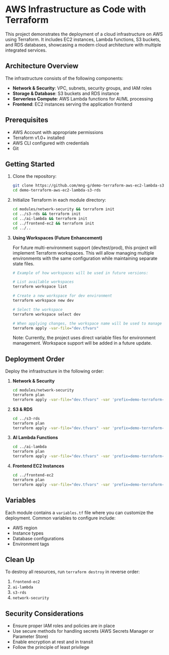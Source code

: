 # AWS Infrastructure as Code with Terraform

This project demonstrates the deployment of a cloud infrastructure on AWS using Terraform. It includes EC2 instances, Lambda functions, S3 buckets, and RDS databases, showcasing a modern cloud architecture with multiple integrated services.

## Architecture Overview

The infrastructure consists of the following components:
- **Network & Security**: VPC, subnets, security groups, and IAM roles
- **Storage & Database**: S3 buckets and RDS instance
- **Serverless Compute**: AWS Lambda functions for AI/ML processing
- **Frontend**: EC2 instances serving the application frontend

## Prerequisites

- AWS Account with appropriate permissions
- Terraform v1.0+ installed
- AWS CLI configured with credentials
- Git

## Getting Started

1. Clone the repository:
   ```bash
   git clone https://github.com/mng-g/demo-terraform-aws-ec2-lambda-s3-rds.git
   cd demo-terraform-aws-ec2-lambda-s3-rds
   ```

2. Initialize Terraform in each module directory:
   ```bash
   cd modules/network-security && terraform init
   cd ../s3-rds && terraform init
   cd ../ai-lambda && terraform init
   cd ../frontend-ec2 && terraform init
   cd ../..
   ```

3. **Using Workspaces (Future Enhancement)**
   
   For future multi-environment support (dev/test/prod), this project will implement Terraform workspaces. This will allow managing multiple environments with the same configuration while maintaining separate state files.

   ```bash
   # Example of how workspaces will be used in future versions:
   
   # List available workspaces
   terraform workspace list
   
   # Create a new workspace for dev environment
   terraform workspace new dev
   
   # Select the workspace
   terraform workspace select dev
   
   # When applying changes, the workspace name will be used to manage environment-specific resources
   terraform apply -var-file="dev.tfvars"
   ```
   
   Note: Currently, the project uses direct variable files for environment management. Workspace support will be added in a future update.

## Deployment Order

Deploy the infrastructure in the following order:

1. **Network & Security**
   ```bash
   cd modules/network-security
   terraform plan
   terraform apply -var-file="dev.tfvars" -var 'prefix=demo-terraform-aws-ec2-lambda-s3-rds'
   ```

2. **S3 & RDS**
   ```bash
   cd ../s3-rds
   terraform plan
   terraform apply -var-file="dev.tfvars" -var 'prefix=demo-terraform-aws-ec2-lambda-s3-rds'
   ```

3. **AI Lambda Functions**
   ```bash
   cd ../ai-lambda
   terraform plan
   terraform apply -var-file="dev.tfvars" -var 'prefix=demo-terraform-aws-ec2-lambda-s3-rds'
   ```

4. **Frontend EC2 Instances**
   ```bash
   cd ../frontend-ec2
   terraform plan
   terraform apply -var-file="dev.tfvars" -var 'prefix=demo-terraform-aws-ec2-lambda-s3-rds'
   ```

## Variables

Each module contains a `variables.tf` file where you can customize the deployment. Common variables to configure include:
- AWS region
- Instance types
- Database configurations
- Environment tags

## Clean Up

To destroy all resources, run `terraform destroy` in reverse order:

1. `frontend-ec2`
2. `ai-lambda`
3. `s3-rds`
4. `network-security`

## Security Considerations

- Ensure proper IAM roles and policies are in place
- Use secure methods for handling secrets (AWS Secrets Manager or Parameter Store)
- Enable encryption at rest and in transit
- Follow the principle of least privilege